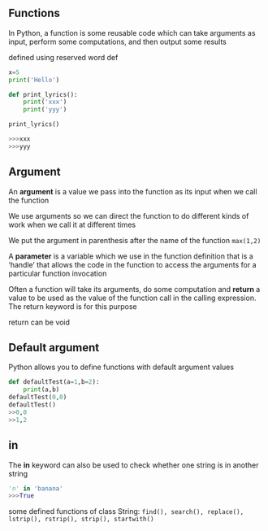## Functions
In Python, a function is some reusable code which can take arguments as input, perform some computations, and then output some results

defined using reserved word def

```python
x=5
print('Hello')

def print_lyrics():
    print('xxx')
    print('yyy')

print_lyrics()

>>>xxx
>>>yyy
```

## Argument
An **argument** is a value we pass into the function as its input when we call the function

We use arguments so we can direct the function to do different kinds of work when we call it at different times

We put the argument in parenthesis after the name of the function `max(1,2)`

A **parameter** is a variable which we use in the function definition that is a ‘handle’ that allows the code in the function to access the arguments for a particular function invocation

Often a function will take its arguments, do some computation and **return** a value to be used as the value of the function call in the calling expression. The return keyword is for this purpose

return can be void

## Default argument

Python allows you to define functions with default argument values

```python
def defaultTest(a=1,b=2):
    print(a,b)
defaultTest(0,0)
defaultTest()
>>0,0
>>1,2
```

## in

The **in** keyword can also be used to check whether one string is in another string

```python
'n' in 'banana'
>>>True
```

some defined functions of class String: `find(), search(), replace(), lstrip(), rstrip(), strip(), startwith()`